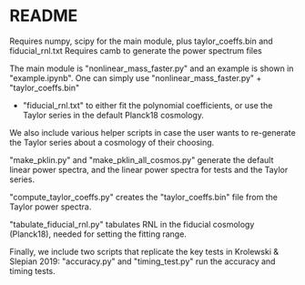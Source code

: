 # README #

Requires numpy, scipy for the main module, plus taylor_coeffs.bin and fiducial_rnl.txt
Requires camb to generate the power spectrum files

The main module is "nonlinear_mass_faster.py" and an example is shown in "example.ipynb".
One can simply use "nonlinear_mass_faster.py" + "taylor_coeffs.bin"
+ "fiducial_rnl.txt" to either fit the polynomial
coefficients, or use the Taylor series in the default Planck18 cosmology.

We also include various helper scripts in case the user wants to re-generate the Taylor
series about a cosmology of their choosing.

"make_pklin.py" and "make_pklin_all_cosmos.py" generate the default linear power spectra,
and the linear power spectra for tests and the Taylor series.

"compute_taylor_coeffs.py" creates the "taylor_coeffs.bin" file from the Taylor power spectra.

"tabulate_fiducial_rnl.py" tabulates RNL in the fiducial cosmology (Planck18), needed
for setting the fitting range.

Finally, we include two scripts that replicate the key tests in Krolewski & Slepian 2019:
"accuracy.py" and "timing_test.py" run the accuracy and timing tests.
